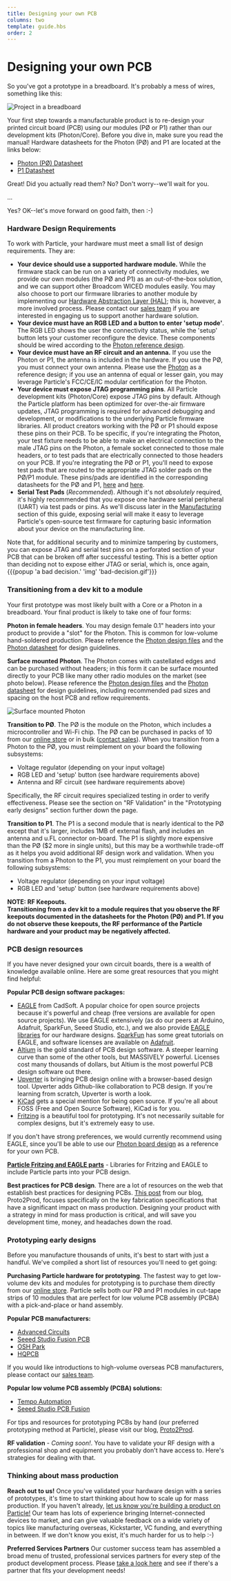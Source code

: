 ```yaml
---
title: Designing your own PCB
columns: two
template: guide.hbs
order: 2
---
```


# Designing your own PCB

So you've got a prototype in a breadboard. It's probably a mess of wires, something like this:

![Project in a breadboard](/assets/images/breadboarded-core.jpg)

Your first step towards a manufacturable product is to re-design your printed circuit board (PCB) using our modules (PØ or P1) rather than our development kits (Photon/Core).  Before you dive in, make sure you read the manual! Hardware datasheets for the Photon (PØ) and P1 are located at the links below:

- [Photon (PØ) Datasheet](https://docs.particle.io/datasheets/photon-datasheet/)  
- [P1 Datasheet](https://docs.particle.io/datasheets/p1-datasheet/)

Great! Did you actually read them? No? Don't worry--we'll wait for you.

...

Yes? OK--let's move forward on good faith, then :-)

### Hardware Design Requirements

To work with Particle, your hardware must meet a small list of design requirements. They are:

- **Your device should use a supported hardware module.** While the firmware stack can be run on a variety of connectivity modules, we provide our own modules (the PØ and P1) as an out-of-the-box solution, and we can support other Broadcom WICED modules easily. You may also choose to port our firmware libraries to another module by implementing our [Hardware Abstraction Layer (HAL)](https://www.github.com/spark/firmware); this is, however, a more involved process. Please contact our [sales team](http://www.particle.io/sales) if you are interested in engaging us to support another hardware solution.
- **Your device must have an RGB LED and a button to enter 'setup mode'**. The RGB LED shows the user the connectivity status, while the 'setup' button lets your customer reconfigure the device. These components should be wired according to the [Photon reference design](https://www.github.com/spark/photon).
- **Your device must have an RF circuit and an antenna.** If you use the Photon or P1, the antenna is included in the hardware. If you use the PØ, you must connect your own antenna. Please use the [Photon](https://www.github.com/spark/photon) as a reference design; if you use an antenna of equal or lesser gain, you may leverage Particle's FCC/CE/IC modular certification for the Photon.
- **Your device must expose JTAG programming pins**. All Particle development kits (Photon/Core) expose JTAG pins by default. Although the Particle platform has been optimized for over-the-air firmware updates, JTAG programming is required for advanced debugging and development, or modifications to the underlying Particle firmware libraries. All product creators working with the PØ or P1 should expose these pins on their PCB. To be specific, if you're integrating the Photon, your test fixture needs to be able to make an electrical connection to the male JTAG pins on the Photon, a female socket connected to those male headers, or to test pads that are electrically connected to those headers on your PCB.  If you're integrating the PØ or P1, you'll need to expose test pads that are routed to the appropriate JTAG solder pads on the PØ/P1 module. These pins/pads are identified in the corresponding datasheets for the PØ and P1, [here](http://docs.particle.io/photon/photon-datasheet/) and [here](http://docs.particle.io/photon/p1-datasheet/).
- **Serial Test Pads** (*Recommended*). Although it's not *absolutely* required, it's highly recommended that you expose one hardware serial peripheral (UART) via test pads or pins. As we'll discuss later in the [Manufacturing](../manufacturing) section of this guide, exposing serial will make it easy to leverage Particle's open-source test firmware for capturing basic information about your device on the manufacturing line.

Note that, for additional security and to minimize tampering by customers, you can expose JTAG and serial test pins on a perforated section of your PCB that can be broken off after successful testing. This is a better option than deciding not to expose either JTAG or serial, which is, once again, {{{popup 'a bad decision.' 'img' 'bad-decision.gif'}}}

### Transitioning from a dev kit to a module

Your first prototype was most likely built with a Core or a Photon in a breadboard. Your final product is likely to take one of four forms:

**Photon in female headers**. You may design female 0.1" headers into your product to provide a "slot" for the Photon. This is common for low-volume hand-soldered production. Please reference the [Photon design files](https://www.github.com/spark/photon) and the [Photon datasheet](#) for design guidelines.

**Surface mounted Photon**. The Photon comes with castellated edges and can be purchased without headers; in this form it can be surface mounted directly to your PCB like many other radio modules on the market (see photo below). Please reference the [Photon design files](https://www.github.com/spark/photon) and the [Photon datasheet](#) for design guidelines, including recommended pad sizes and spacing on the host PCB and reflow requirements.

![Surface mounted Photon](/assets/images/castellated-edges.png)

**Transition to PØ**. The PØ is the module on the Photon, which includes a microcontroller and Wi-Fi chip. The PØ can be purchased in packs of 10 from our [online store](https://store.particle.io) or in bulk ([contact sales](http://www.particle.io/sales)). When you transition from a Photon to the PØ, you must reimplement on your board the following subsystems:

- Voltage regulator (depending on your input voltage)
- RGB LED and 'setup' button (see hardware requirements above)
- Antenna and RF circuit (see hardware requirements above)

Specifically, the RF circuit requires specialized testing in order to verify effectiveness. Please see the section on "RF Validation" in the "Prototyping early designs" section further down the page.

**Transition to P1**. The P1 is a second module that is nearly identical to the PØ except that it's larger, includes 1MB of external flash, and includes an antenna and u.FL connector on-board. The P1 is slightly more expensive than the PØ ($2 more in single units), but this may be a worthwhile trade-off as it helps you avoid additional RF design work and validation. When you transition from a Photon to the P1, you must reimplement on your board the following subsystems:

- Voltage regulator (depending on your input voltage)
- RGB LED and 'setup' button (see hardware requirements above)

**NOTE: RF Keepouts.  
Transitioning from a dev kit to a module requires that you observe the RF keepouts documented in the datasheets for the Photon (PØ) and P1. If you do not observe these keepouts, the RF performance of the Particle hardware and your product may be negatively affected.**


### PCB design resources

If you have never designed your own circuit boards, there is a wealth of knowledge available online. Here are some great resources that you might find helpful:

**Popular PCB design software packages:**

- [EAGLE](http://www.cadsoftusa.com) from CadSoft. A popular choice for open source projects because it's powerful and cheap (free versions are available for open source projects). We use EAGLE extensively (as do our peers at Arduino, Adafruit, SparkFun, Seeed Studio, etc.), and we also provide [EAGLE libraries](https://www.github.com/spark/photon) for our hardware designs. [SparkFun](https://learn.sparkfun.com/tutorials/using-eagle-schematic) has some great tutorials on EAGLE, and software licenses are available on [Adafruit](https://www.adafruit.com/categories/169).
- [Altium](http://www.altium.com) is the gold standard of PCB design software. A steeper learning curve than some of the other tools, but MASSIVELY powerful. Licenses cost many thousands of dollars, but Altium is the most powerful PCB design software out there.
- [Upverter](https://upverter.com/) is bringing PCB design online with a browser-based design tool. Upverter adds Github-like collaboration to PCB design. If you're learning from scratch, Upverter is worth a look.
- [KiCad](https://en.wikipedia.org/wiki/KiCad) gets a special mention for being open source. If you're all about FOSS (Free and Open Source Software), KiCad is for you.
- [Fritzing](http://fritzing.org/home/) is a beautiful tool for prototyping. It's not necessarily suitable for complex designs, but it's extremely easy to use.

If you don't have strong preferences, we would currently recommend using EAGLE, since you'll be able to use our [Photon board design](https://www.github.com/spark/photon) as a reference for your own PCB.

**[Particle Fritzing and EAGLE parts](https://github.com/spark/hardware-libraries)** - Libraries for Fritzing and EAGLE to include Particle parts into your PCB design.

**Best practices for PCB design**.  There are a lot of resources on the web that establish best practices for designing PCBs. [This post](http://www.proto2prod.com/proto2prod/2015/3/18/your-first-prototype-fab-specs-and-gerber-files-13) from our blog, Proto2Prod, focuses specifically on the key fabrication specifications that have a significant impact on mass production. Designing your product with a strategy in mind for mass production is critical, and will save you development time, money, and headaches down the road.

### Prototyping early designs
Before you manufacture thousands of units, it's best to start with just a handful. We've compiled a short list of resources you'll need to get going:

**Purchasing Particle hardware for prototyping**.  The fastest way to get low-volume dev kits and modules for prototyping is to purchase them directly from our [online store](http://store.particle.io). Particle sells both our PØ and P1 modules in cut-tape strips of 10 modules that are perfect for low volume PCB assembly (PCBA) with a pick-and-place or hand assembly.

**Popular PCB manufacturers:**

- [Advanced Circuits](http://www.4pcb.com/)
- [Seeed Studio Fusion PCB](https://www.seeedstudio.com/service/)
- [OSH Park](https://oshpark.com/)
- [HQPCB](http://www.hqpcb.com/)

If you would like introductions to high-volume overseas PCB manufacturers, please contact our [sales team](http://www.particle.io/sales).

**Popular low volume PCB assembly (PCBA) solutions:**

- [Tempo Automation](http://tempoautomation.com/)
- [Seeed Studio PCB Fusion](https://www.seeedstudio.com/service/)

For tips and resources for prototyping PCBs by hand (our preferred prototyping method at Particle), please visit our blog, [Proto2Prod](http://www.proto2prod.com/proto2prod/2015/6/15/your-first-prototype-assembly-tips-and-techniques).

**RF validation** - *Coming soon!*.  You have to validate your RF design with a professional shop and equipment you probably don't have access to. Here's strategies for dealing with that.

### Thinking about mass production
**Reach out to us!** Once you've validated your hardware design with a series of prototypes, it's time to start thinking about how to scale up for mass production.  If you haven't already, [let us know you're building a product on Particle!](http://www.particle.io/sales) Our team has lots of experience bringing Internet-connected devices to market, and can give valuable feedback on a wide variety of topics like manufacturing overseas, Kickstarter, VC funding, and everything in between. If we don't know you exist, it's much harder for us to help :-)

**Preferred Services Partners**  Our customer success team has assembled a broad menu of trusted, professional services partners for every step of the product development process. Please [take a look here](http://www.particle.io/servicepartners) and see if there's a partner that fits your development needs!
